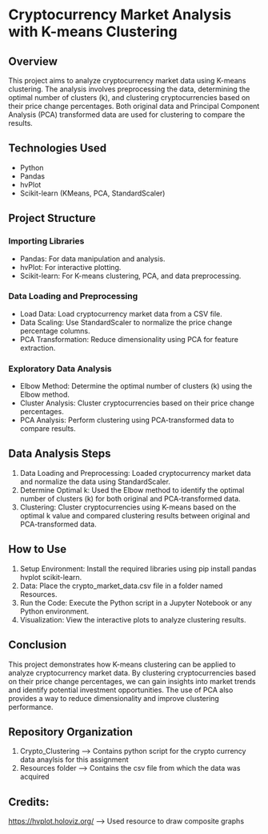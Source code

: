 # Cryptocurrency Market Analysis with K-means Clustering

## Overview
This project aims to analyze cryptocurrency market data using K-means clustering. The analysis involves preprocessing the data, determining the optimal number of clusters (k), and clustering cryptocurrencies based on their price change percentages. Both original data and Principal Component Analysis (PCA) transformed data are used for clustering to compare the results.

## Technologies Used
* Python
* Pandas
* hvPlot
* Scikit-learn (KMeans, PCA, StandardScaler)

## Project Structure
### Importing Libraries
* Pandas: For data manipulation and analysis.
* hvPlot: For interactive plotting.
* Scikit-learn: For K-means clustering, PCA, and data preprocessing.
### Data Loading and Preprocessing
* Load Data: Load cryptocurrency market data from a CSV file.
* Data Scaling: Use StandardScaler to normalize the price change percentage columns.
* PCA Transformation: Reduce dimensionality using PCA for feature extraction.
### Exploratory Data Analysis
* Elbow Method: Determine the optimal number of clusters (k) using the Elbow method.
* Cluster Analysis: Cluster cryptocurrencies based on their price change percentages.
* PCA Analysis: Perform clustering using PCA-transformed data to compare results.

## Data Analysis Steps
1.  Data Loading and Preprocessing: Loaded cryptocurrency market data and normalize the data using StandardScaler.
2. Determine Optimal k: Used the Elbow method to identify the optimal number of clusters (k) for both original and PCA-transformed data.
3. Clustering: Cluster cryptocurrencies using K-means based on the optimal k value and compared clustering results between original and PCA-transformed data.

## How to Use
1. Setup Environment: Install the required libraries using pip install pandas hvplot scikit-learn.
2. Data: Place the crypto_market_data.csv file in a folder named Resources.
3. Run the Code: Execute the Python script in a Jupyter Notebook or any Python environment.
4. Visualization: View the interactive plots to analyze clustering results.

## Conclusion
This project demonstrates how K-means clustering can be applied to analyze cryptocurrency market data. By clustering cryptocurrencies based on their price change percentages, we can gain insights into market trends and identify potential investment opportunities. The use of PCA also provides a way to reduce dimensionality and improve clustering performance.

## Repository Organization
1. Crypto_Clustering --> Contains python script for the crypto currency data anaylsis for this assignment 
2. Resources folder --> Contains the csv file from which the data was acquired

## Credits: 
https://hvplot.holoviz.org/ --> Used resource to draw composite graphs
